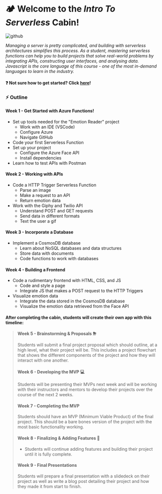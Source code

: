 
# :camping: Welcome to the *Intro To Serverless* Cabin!

![github](https://user-images.githubusercontent.com/69332964/114646723-c7c64d00-9ca9-11eb-9c8b-f76e6432ba22.png)

*Managing a server is pretty complicated, and building with serverless architectures simplifies this process. As a student, mastering serverless functions can help you to build projects that solve real-world problems by integrating APIs, constructing user interfaces, and analysing data. Javascript is the core language of this course - one of the most in-demand languages to learn in the industry.*

#### :question: Not sure how to get started? Click [here](/GETTING_STARTED.md)! 

### :zap: Outline

#### **Week 1** - Get Started with Azure Functions!
* Set up tools needed for the "Emotion Reader" project
    * Work with an IDE (VSCode)
    * Configure Azure
    * Navigate GitHub
* Code your first Serverless Function
* Set up your project
    * Configure the Azure Face API
    * Install dependencies
* Learn how to test APIs with Postman


#### **Week 2** - Working with APIs
* Code a HTTP Trigger Serverless Function
    * Parse an image
    * Make a request to an API
    * Return emotion data
* Work with the Giphy and Twilio API
    * Understand POST and GET requests
    * Send data in different formats
    * Text the user a gif

#### **Week 3** - Incorporate a Database
* Implement a CosmosDB database
    * Learn about NoSQL databases and data structures
    * Store data with documents
    * Code functions to work with databases

#### **Week 4** - Building a Frontend
* Code a rudimentary frontend with HTML, CSS, and JS
    * Code and style a page
    * Integrate JS that makes a POST request to the HTTP Triggers
* Visualize emotion data
    * Integrate the data stored in the CosmosDB database
    * Visualize the emotion data retrieved from the Face API


#### After completing the cabin, students will create their own app with this timeline:
> #### **Week 5** - Brainstorming & Proposals ⛈
> Students will submit a final project proposal which should outline, at a high level, what their project will be. This includes a project flowchart that shows the different components of the project and how they will interact with one another.
> 
> #### **Week 6** - Developing the MVP 💻
> Students will be presenting their MVPs next week and will be working with their instructors and mentors to develop their projects over the course of the next 2 weeks.
> 
> #### **Week 7** - Completing the MVP
> Students should have an MVP (Minimum Viable Product) of the final project. This should be a bare bones version of the project with the most basic functionality working.
> 
> #### **Week 8** - Finalizing & Adding Features 🎀
> - Students will continue adding features and building their project until it is fully complete.
> 
> #### **Week 9** - Final Presentations 
> Students will prepare a final presentation with a slidedeck on their project as well as write a blog post detailing their project and how they made it from start to finish.
